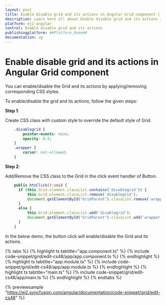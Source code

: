 ```yaml
---
layout: post
title: Enable disable grid and its actions in Angular Grid component | Syncfusion
description: Learn here all about Enable disable grid and its actions in Syncfusion ##Platform_Name## Grid component of Syncfusion Essential JS 2 and more.
platform: ej2-angular
control: Enable disable grid and its actions 
publishingplatform: ##Platform_Name##
documentation: ug
---
```


# Enable disable grid and its actions in Angular Grid component

You can enable/disable the Grid and its actions by applying/removing corresponding CSS styles.

To enable/disable the grid and its actions, follow the given steps:

**Step 1**:

Create CSS class with custom style to override the default style of Grid.

```css
    .disablegrid {
        pointer-events: none;
        opacity: 0.4;
    }
    .wrapper {
        cursor: not-allowed;
    }

```

**Step 2**:

Add/Remove the CSS class to the Grid in the click event handler of Button.

```typescript
    public btnClick():void {
      if (this.Grid.element.classList.contains('disablegrid')) {
          this.Grid.element.classList.remove('disablegrid');
          document.getElementById("GridParent").classList.remove('wrapper');
      }
      else {
          this.Grid.element.classList.add('disablegrid');
          document.getElementById("GridParent").classList.add('wrapper');
      }
    }

```

In the below demo, the button click will enable/disable the Grid and its actions.

{% tabs %}
{% highlight ts tabtitle="app.component.ts" %}
{% include code-snippet/grid/edit-cs48/app/app.component.ts %}
{% endhighlight %}
{% highlight ts tabtitle="app.module.ts" %}
{% include code-snippet/grid/edit-cs48/app/app.module.ts %}
{% endhighlight %}
{% highlight ts tabtitle="main.ts" %}
{% include code-snippet/grid/edit-cs48/app/main.ts %}
{% endhighlight %}
{% endtabs %}
  
{% previewsample "https://ej2.syncfusion.com/angular/documentation/code-snippet/grid/edit-cs48" %}
